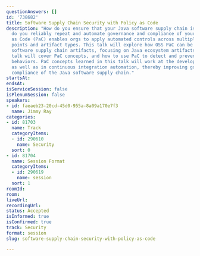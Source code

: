 ```yaml
---
questionAnswers: []
id: '738682'
title: Software Supply Chain Security with Policy as Code
description: "How do you ensure that your Java software supply chain is secure? How
  do you reliably repeat and automate governance and compliance of your Java applications?\r\n\r\nPolicy
  as Code (PaC) enables orgs to apply automated controls across multiple policy enforcement
  points and artifact types. This talk will explore how OSS PaC can be used to validate
  software supply chain artifacts, focusing on Java ecosystem artifacts. \r\n\r\nThis
  talk will cover PaC concepts, and how to use PaC to detect and prevent unwanted
  behaviors. PaC concepts learned in this talk will work at the developer desktop
  as well as in continuous integration automation, thereby improving governance and
  compliance of the Java software supply chain."
startsAt:
endsAt:
isServiceSession: false
isPlenumSession: false
speakers:
- id: faeaeb23-20cd-45d0-955a-8a09a170e7f3
  name: Jimmy Ray
categories:
- id: 81703
  name: Track
  categoryItems:
  - id: 290610
    name: Security
  sort: 0
- id: 81704
  name: Session Format
  categoryItems:
  - id: 290619
    name: session
  sort: 1
roomId:
room:
liveUrl:
recordingUrl:
status: Accepted
isInformed: true
isConfirmed: true
track: Security
format: session
slug: software-supply-chain-security-with-policy-as-code

---
```

